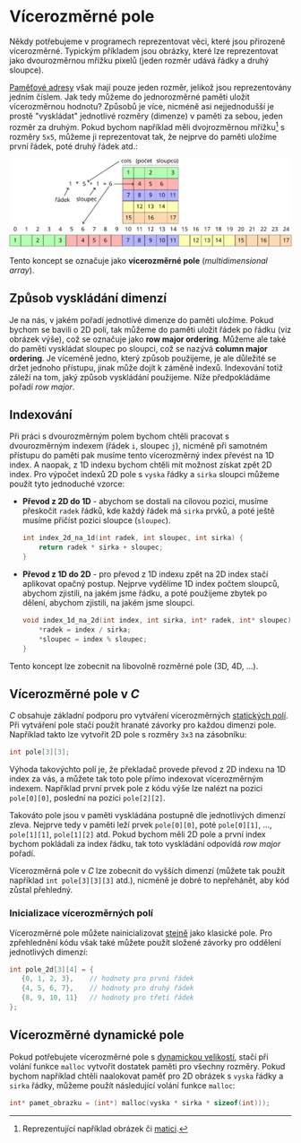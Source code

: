 # Vícerozměrné pole
Někdy potřebujeme v programech reprezentovat věci, které jsou přirozeně vícerozměrné. Typickým
příkladem jsou obrázky, které lze reprezentovat jako dvourozměrnou mřížku pixelů (jeden rozměr udává
řádky a druhý sloupce).

[Paměťové adresy](../../uvod/pamet.md) však mají pouze jeden rozměr, jelikož jsou reprezentovány
jedním číslem. Jak tedy můžeme do jednorozměrné paměti uložit vícerozměrnou hodnotu? Způsobů je více,
nicméně asi nejjednodušší je prostě "vyskládat" jednotlivé rozměry (dimenze) v paměti za sebou,
jeden rozměr za druhým. Pokud bychom například měli dvojrozměrnou mřížku[^1] s rozměry `5x5`,
můžeme ji reprezentovat tak, že nejprve do paměti uložíme první řádek, poté druhý řádek atd.: 

![2D pole](../../static/img/2d_array.svg)

[^1]: Reprezentující například obrázek či [matici](https://matematika.cz/matice).

Tento koncept se označuje jako **vícerozměrné pole** (*multidimensional array*).

## Způsob vyskládání dimenzí
Je na nás, v jakém pořadí jednotlivé dimenze do paměti uložíme. Pokud bychom se bavili o 2D poli,
tak můžeme do paměti uložit řádek po řádku (viz obrázek výše), což se označuje jako
**row major ordering**. Můžeme ale také do paměti vyskládat sloupec po sloupci, což se nazývá
**column major ordering**. Je víceméně jedno, který způsob použijeme, je ale důležité se držet
jednoho přístupu, jinak může dojít k záměně indexů. Indexování totiž záleží na tom, jaký způsob
vyskládání použijeme. Níže předpokládáme pořadí *row major*.

## Indexování
Při práci s dvourozměrným polem bychom chtěli pracovat s dvourozměrným indexem (řádek `i`, sloupec
`j`), nicméně při samotném přístupu do paměti pak musíme tento vícerozměrný index převést na 1D
index. A naopak, z 1D indexu bychom chtěli mít možnost získat zpět 2D index. Pro výpočet indexů 2D
pole s `vyska` řádky a `sirka` sloupci můžeme použít tyto jednoduché vzorce:
- **Převod z 2D do 1D** - abychom se dostali na cílovou pozici, musíme přeskočit `radek` řádků, kde
každý řádek má `sirka` prvků, a poté ještě musíme přičíst pozici sloupce (`sloupec`).
    ```c
    int index_2d_na_1d(int radek, int sloupec, int sirka) {
        return radek * sirka + sloupec;
    }
    ```
- **Převod z 1D do 2D** - pro převod z 1D indexu zpět na 2D index stačí aplikovat opačný postup.
Nejprve vydělíme 1D index počtem sloupců, abychom zjistili, na jakém jsme řádku, a poté použijeme
zbytek po dělení, abychom zjistili, na jakém jsme sloupci.
    ```c
    void index_1d_na_2d(int index, int sirka, int* radek, int* sloupec) {
        *radek = index / sirka;
        *sloupec = index % sloupec;
    }
    ```

Tento koncept lze zobecnit na libovolně rozměrné pole (3D, 4D, …).

## Vícerozměrné pole v *C*
*C* obsahuje základní podporu pro vytváření vícerozměrných [statických polí](staticke_pole.md). Při
vytváření pole stačí použít hranaté závorky pro každou dimenzi pole. Například takto lze vytvořit
2D pole s rozměry `3x3` na zásobníku:
```c
int pole[3][3];
```

Výhoda takovýchto polí je, že překladač provede převod z 2D indexu na 1D index za vás, a můžete tak
toto pole přímo indexovat vícerozměrným indexem. Například první prvek pole z kódu výše lze nalézt
na pozici `pole[0][0]`, poslední na pozici `pole[2][2]`.

Takováto pole jsou v paměti vyskládána postupně dle jednotlivých dimenzí zleva. Nejprve tedy v
paměti leží prvek `pole[0][0]`, poté `pole[0][1]`, …, `pole[1][1]`, `pole[1][2]` atd. Pokud
bychom měli 2D pole a první index bychom pokládali za index řádku, tak toto vyskládání odpovídá
*row major* pořadí.

Vícerozměrná pole v *C* lze zobecnit do vyšších dimenzí (můžete tak použít například
`int pole[3][3][3]` atd.), nicméně je dobré to nepřehánět, aby kód zůstal přehledný.

### Inicializace vícerozměrných polí
Vícerozměrné pole můžete nainicializovat [stejně](staticke_pole.md#inicializace-pole) jako klasické
pole. Pro zpřehlednění kódu však také můžete použít složené závorky pro oddělení jednotlivých
dimenzí:
```c
int pole_2d[3][4] = {  
   {0, 1, 2, 3},    // hodnoty pro první řádek
   {4, 5, 6, 7},    // hodnoty pro druhý řádek
   {8, 9, 10, 11}   // hodnoty pro třetí řádek
};
```

## Vícerozměrné dynamické pole
Pokud potřebujete vícerozměrné pole s [dynamickou velikostí](dynamicke_pole.md), stačí při volání
funkce `malloc` vytvořit dostatek paměti pro všechny rozměry. Pokud bychom například chtěli
naalokovat paměť pro 2D obrázek s `vyska` řádky a `sirka` řádky, můžeme použít následující volání
funkce `malloc`:
```c
int* pamet_obrazku = (int*) malloc(vyska * sirka * sizeof(int)));
```

